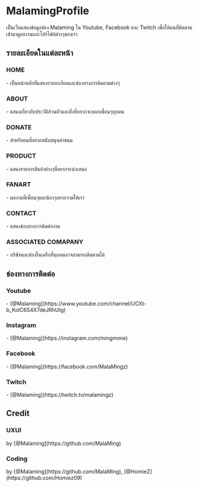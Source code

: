 <h1> MalamingProfile  </h1>
เป็นเว็บแสดงข้อมูลช่อง Malaming ใน Youtube, Facebook และ Twitch เพื่อให้คนที่ติดตามเข้ามาดูผลงานและโปรไฟล์ต่างๆของเรา

<h2> รายละเอียดในแต่ละหน้า  </h2>
<h3> HOME </h3> - เป็นหน้าหลักที่แสดงรายละเอียดและช่องทางการติดตามต่างๆ
<h3> ABOUT </h3> - แสดงเกี่ยวกับประวัติส่วนตัวและสิ่งที่อยากจะบอกเพื่อนๆทุกคน
<h3> DONATE </h3> - สำหรับคนที่อยากสนับสนุนค่าขนม
<h3> PRODUCT </h3> - แสดงรายการสินค้าต่างๆที่อยากจะนำเสนอ
<h3> FANART </h3> - ผลงานที่เพื่อนๆและน้องๆอยากวาดให้เรา
<h3> CONTACT </h3> - แสดงช่องทางการติดต่องาน
<h3> ASSOCIATED COMAPANY </h3> - บริษัทและช่องในเครือที่ทุกคนอาจสามารถติดตามได้

<h2> ช่องทางการติดต่อ  </h2>
<h3> Youtube </h3> - [@Malaming](https://www.youtube.com/channel/UCXt-b_KolC6S4X7deJRhUtg)
<h3> Instagram </h3> - [@Malaming](https://instagram.com/mingmmie)
<h3> Facebook </h3> - [@Malaming](https://facebook.com/MalaMingz)
<h3> Twitch </h3> - [@Malaming](https://twitch.tv/malamingz)

<h2> Credit  </h2>
<h3> UXUI </h3> by  [@Malaming](https://github.com/MalaMing)
<h3> Coding </h3> by [@Malaming](https://github.com/MalaMing), [@HomieZ](https://github.com/Homiez09)

